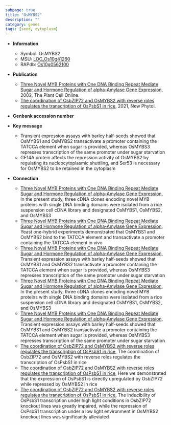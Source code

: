 ```yaml
---
subpage: true
title: "OsMYBS2"
description: ""
category: genes
tags: [seed, cytoplasm]
---
```


* **Information**  
    + Symbol: OsMYBS2  
    + MSU: [LOC_Os10g41260](http://rice.plantbiology.msu.edu/cgi-bin/ORF_infopage.cgi?orf=LOC_Os10g41260)  
    + RAPdb: [Os10g0562100](http://rapdb.dna.affrc.go.jp/viewer/gbrowse_details/irgsp1?name=Os10g0562100)  

* **Publication**  
    + [Three Novel MYB Proteins with One DNA Binding Repeat Mediate Sugar and Hormone Regulation of alpha-Amylase Gene Expression](http://www.ncbi.nlm.nih.gov/pubmed?term=Three+Novel+MYB+Proteins+with+One+DNA+Binding+Repeat+Mediate+Sugar+and+Hormone+Regulation+of+alpha-Amylase+Gene+Expression%5BTitle%5D), 2002, The Plant Cell Online.
    + [The coordination of OsbZIP72 and OsMYBS2 with reverse roles regulates the transcription of OsPsbS1 in rice](http://www.ncbi.nlm.nih.gov/pubmed?term=The+coordination+of+OsbZIP72+and+OsMYBS2+with+reverse+roles+regulates+the+transcription+of+OsPsbS1+in+rice%5BTitle%5D), 2021, New Phytol.

* **Genbank accession number**  

* **Key message**  
    + Transient expression assays with barley half-seeds showed that OsMYBS1 and OsMYBS2 transactivate a promoter containing the TATCCA element when sugar is provided, whereas OsMYBS3 represses transcription of the same promoter under sugar starvation
    + GF14A protein affects the repression activity of OsMYBS2 by regulating its nucleocytoplasmic shuttling, and Ser53 is necessary for OsMYBS2 to be retained in the cytoplasm

* **Connection**  
    + [Three Novel MYB Proteins with One DNA Binding Repeat Mediate Sugar and Hormone Regulation of alpha-Amylase Gene Expression](http://www.ncbi.nlm.nih.gov/pubmed?term=Three+Novel+MYB+Proteins+with+One+DNA+Binding+Repeat+Mediate+Sugar+and+Hormone+Regulation+of+alpha-Amylase+Gene+Expression%5BTitle%5D), In the present study, three cDNA clones encoding novel MYB proteins with single DNA binding domains were isolated from a rice suspension cell cDNA library and designated OsMYBS1, OsMYBS2, and OsMYBS3
    + [Three Novel MYB Proteins with One DNA Binding Repeat Mediate Sugar and Hormone Regulation of alpha-Amylase Gene Expression](http://www.ncbi.nlm.nih.gov/pubmed?term=Three+Novel+MYB+Proteins+with+One+DNA+Binding+Repeat+Mediate+Sugar+and+Hormone+Regulation+of+alpha-Amylase+Gene+Expression%5BTitle%5D), Yeast one-hybrid experiments demonstrated that OsMYBS1 and OsMYBS2 bind to the TATCCA element and transactivate a promoter containing the TATCCA element in vivo
    + [Three Novel MYB Proteins with One DNA Binding Repeat Mediate Sugar and Hormone Regulation of alpha-Amylase Gene Expression](http://www.ncbi.nlm.nih.gov/pubmed?term=Three+Novel+MYB+Proteins+with+One+DNA+Binding+Repeat+Mediate+Sugar+and+Hormone+Regulation+of+alpha-Amylase+Gene+Expression%5BTitle%5D), Transient expression assays with barley half-seeds showed that OsMYBS1 and OsMYBS2 transactivate a promoter containing the TATCCA element when sugar is provided, whereas OsMYBS3 represses transcription of the same promoter under sugar starvation
    + [Three Novel MYB Proteins with One DNA Binding Repeat Mediate Sugar and Hormone Regulation of alpha-Amylase Gene Expression](http://www.ncbi.nlm.nih.gov/pubmed?term=Three+Novel+MYB+Proteins+with+One+DNA+Binding+Repeat+Mediate+Sugar+and+Hormone+Regulation+of+alpha-Amylase+Gene+Expression%5BTitle%5D), In the present study, three cDNA clones encoding novel MYB proteins with single DNA binding domains were isolated from a rice suspension cell cDNA library and designated OsMYBS1, OsMYBS2, and OsMYBS3
    + [Three Novel MYB Proteins with One DNA Binding Repeat Mediate Sugar and Hormone Regulation of alpha-Amylase Gene Expression](http://www.ncbi.nlm.nih.gov/pubmed?term=Three+Novel+MYB+Proteins+with+One+DNA+Binding+Repeat+Mediate+Sugar+and+Hormone+Regulation+of+alpha-Amylase+Gene+Expression%5BTitle%5D), Transient expression assays with barley half-seeds showed that OsMYBS1 and OsMYBS2 transactivate a promoter containing the TATCCA element when sugar is provided, whereas OsMYBS3 represses transcription of the same promoter under sugar starvation
    + [The coordination of OsbZIP72 and OsMYBS2 with reverse roles regulates the transcription of OsPsbS1 in rice](http://www.ncbi.nlm.nih.gov/pubmed?term=The+coordination+of+OsbZIP72+and+OsMYBS2+with+reverse+roles+regulates+the+transcription+of+OsPsbS1+in+rice%5BTitle%5D), The coordination of OsbZIP72 and OsMYBS2 with reverse roles regulates the transcription of OsPsbS1 in rice
    + [The coordination of OsbZIP72 and OsMYBS2 with reverse roles regulates the transcription of OsPsbS1 in rice](http://www.ncbi.nlm.nih.gov/pubmed?term=The+coordination+of+OsbZIP72+and+OsMYBS2+with+reverse+roles+regulates+the+transcription+of+OsPsbS1+in+rice%5BTitle%5D),  Here we demonstrated that the expression of OsPsbS1 is directly upregulated by OsbZIP72 while repressed by OsMYBS2 in rice
    + [The coordination of OsbZIP72 and OsMYBS2 with reverse roles regulates the transcription of OsPsbS1 in rice](http://www.ncbi.nlm.nih.gov/pubmed?term=The+coordination+of+OsbZIP72+and+OsMYBS2+with+reverse+roles+regulates+the+transcription+of+OsPsbS1+in+rice%5BTitle%5D),  The inducibility of OsPsbS1 transcription under high light conditions in OsbZIP72 knockout lines was greatly impaired, while the repression of OsPsbS1 transcription under a low light environment in OsMYBS2 knockout lines was significantly alleviated



